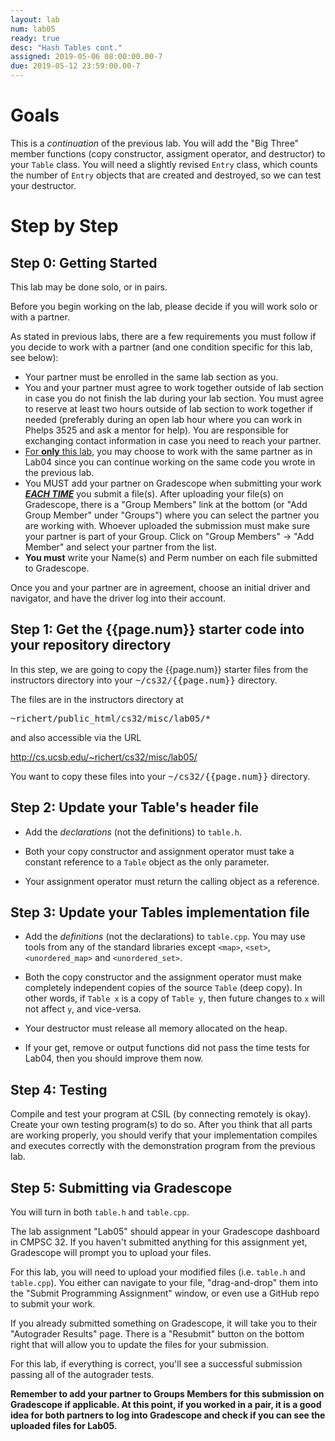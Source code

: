 ```yaml
---
layout: lab
num: lab05
ready: true
desc: "Hash Tables cont."
assigned: 2019-05-06 08:00:00.00-7
due: 2019-05-12 23:59:00.00-7
---
```


# Goals

This is a <em>continuation</em> of the previous lab. You will add the "Big Three" member functions (copy constructor, assigment operator, and destructor) to your <code>Table</code> class. You will need a slightly revised <code>Entry</code> class, which counts the number of <code>Entry</code> objects that are created and destroyed, so we can test your destructor.

# Step by Step

## Step 0: Getting Started

This lab may be done solo, or in pairs.

Before you begin working on the lab, please decide if you will work solo or with a partner.

As stated in previous labs, there are a few requirements you must follow if you decide to work with a partner (and one condition specific for this lab, see below):

* Your partner must be enrolled in the same lab section as you.
* You and your partner must agree to work together outside of lab section in case you do not finish the lab during your lab section. You must agree to reserve at least two hours outside of lab section to work together if needed (preferably during an open lab hour where you can work in Phelps 3525 and ask a mentor for help). You are responsible for exchanging contact information in case you need to reach your partner.
* <u>For <b>only</b> this lab</u>, you may choose to work with the same partner as in Lab04 since you can continue working on the same code you wrote in the previous lab.
* You MUST add your partner on Gradescope when submitting your work <strong>*<u>EACH TIME</u>*</strong> you submit a file(s). After uploading your file(s) on Gradescope, there is a "Group Members" link at the bottom (or "Add Group Member" under "Groups") where you can select the partner you are working with. Whoever uploaded the submission must make sure your partner is part of your Group. Click on "Group Members" -> "Add Member" and select your partner from the list.
* <b> You must</b> write your Name(s) and Perm number on each file submitted to Gradescope.

Once you and your partner are in agreement, choose an initial driver and navigator, and have the driver log into their account.

## Step 1: Get the {{page.num}} starter code into your repository directory 

In this step, we are going to copy the {{page.num}} starter files from the instructors directory into your <tt>~/cs32/{{page.num}}</tt> directory.

The files are in the instructors directory at 

<tt>~richert/public_html/cs32/misc/lab05/*</tt>

and also accessible via the URL

<http://cs.ucsb.edu/~richert/cs32/misc/lab05/>

You want to copy these files into your <tt>~/cs32/{{page.num}}</tt> directory.

## Step 2: Update your Table's header file

* Add the <em>declarations</em> (not the definitions) to `table.h`.

* Both your copy constructor and assignment operator must take a constant reference to a <code>Table</code> object as the only parameter.

* Your assignment operator must return the calling object as a reference.

## Step 3: Update your Tables implementation file

* Add the <em>definitions</em> (not the declarations) to  <code>table.cpp</code>. You may use tools from any of the standard libraries except `<map>`, `<set>`, `<unordered_map>` and `<unordered_set>`.
    
* Both the copy constructor and the assignment operator must make completely independent copies of the source `Table` (deep copy). In other words, if `Table x` is a copy of `Table y`, then future changes to `x` will not affect `y`, and vice-versa.

* Your destructor must release all memory allocated on the heap.

* If your get, remove or output functions did not pass the time tests for Lab04, then you should improve them now.

## Step 4: Testing

Compile and test your program at CSIL (by connecting remotely is okay). Create your own testing program(s) to do so. After you think that all parts are working properly, you should verify that your implementation compiles and executes correctly with the demonstration program from the previous lab.

## Step 5: Submitting via Gradescope
  
You will turn in both `table.h` and `table.cpp`.

The lab assignment "Lab05" should appear in your Gradescope dashboard in CMPSC 32. If you haven't submitted anything for this assignment yet, Gradescope will prompt you to upload your files.

For this lab, you will need to upload your modified files (i.e. `table.h` and `table.cpp`). You either can navigate to your file, "drag-and-drop" them into the "Submit Programming Assignment" window, or even use a GitHub repo to submit your work.

If you already submitted something on Gradescope, it will take you to their "Autograder Results" page. There is a "Resubmit" button on the bottom right that will allow you to update the files for your submission.

For this lab, if everything is correct, you'll see a successful submission passing all of the autograder tests.

**Remember to add your partner to Groups Members for this submission on Gradescope if applicable. At this point, if you worked in a pair, it is a good idea for both partners to log into Gradescope and check if you can see the uploaded files for Lab05.**

